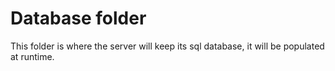 # Database folder

This folder is where the server will keep its sql database, it will be populated
at runtime.
